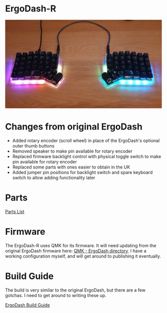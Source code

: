 # ErgoDash-R

![ErgoDash-R](ErgoDash-R.jpg)

# Changes from original ErgoDash

- Added rotary encoder (scroll wheel) in place of the ErgoDash's optional outer thumb buttons
- Removed speaker to make pin available for rotary encoder
- Replaced firmware backlight control with physical toggle switch to make pin available for rotary encoder
- Replaced some parts with ones easier to obtain in the UK
- Added jumper pin positions for backlight switch and spare keyboard switch to allow adding functionality later

# Parts

[Parts List](doc/shoplist.ods)

# Firmware

The ErgoDash-R uses QMK for its firmware. It will need updating from the
original ErgoDash firmware here: [QMK - ErgoDash
directory](https://github.com/qmk/qmk_firmware/tree/master/keyboards/ergodash).
I have a working configuration myself, and will get around to publishing it
eventually.

# Build Guide

The build is very similar to the original ErgoDash, but there are a few
gotchas. I need to get around to writing these up.

[ErgoDash Build Guide](https://github.com/omkbd/ErgoDash/blob/master/Doc/build-en.md)
